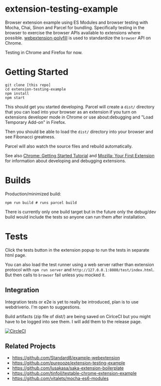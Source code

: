 
# extension-testing-example

Browser extension example using ES Modules and browser testing with Mocha,
Chai, Sinon and Parcel for bundling.  Specifically testing in the browser to
exercise the browser APIs available to extensions where possible.
[webextension-polyfill](https://github.com/mozilla/webextension-polyfill) is
used to standardize the `browser` API on Chrome.

Testing in Chrome and Firefox for now.

# Getting Started

```
git clone [this repo]
cd extension-testing-example
npm install
npm start
```

This should get you started developing.  Parcel will create a `dist/` directory
that you can load into your browser as an extension if you turn on extensions
developer mode in Chrome or use about:debugging and "Load Temporary Add-on" in
Firefox.

Then you should be able to load the `dist/` directory into your browser and see
Fibonacci greatness.

Parcel will also watch the source files and rebuild automatically.

See also [Chrome: Getting Started
Tutorial](https://developers.chrome.com/extensions/getstarted) and 
[Mozilla: Your First Extension](https://developer.mozilla.org/en-US/docs/Mozilla/Add-ons/WebExtensions/Your_first_WebExtension) for information about developing and debugging extensions.

# Builds

Production/minimized build:

```
npm run build # runs parcel build
```

There is currently only one build target but in the future only the debug/dev
build would include the tests so anyone can run them after installation.

# Tests

Click the tests button in the extension popup to run the tests in separate html
page.

You can also load the test runner using a web server rather than extension
protocol with `npm run server` and `http://127.0.0.1:8080/test/index.html`.
But then calls to `browser` fail unless you mocked it.

## Integration

Integration tests or e2e is yet to really be introduced, plan is to use
webdriverio.  I'm open to suggestions.

Build artifacts (zip file of dist/) are being saved on CirlceCI but you might
have to be logged into see them.  I will add them to the release page.

[![CircleCI](https://circleci.com/gh/mandric/extension-testing-example.svg?style=svg)](https://circleci.com/gh/mandric/extension-testing-example)

## Related Projects

- https://github.com/Standard8/example-webextension
- https://github.com/pureooze/extension-testing-example
- https://github.com/lusakasa/saka-extension-boilerplate
- https://github.com/tinfoil/testable-chrome-extension-example
- https://github.com/vitalets/mocha-es6-modules

